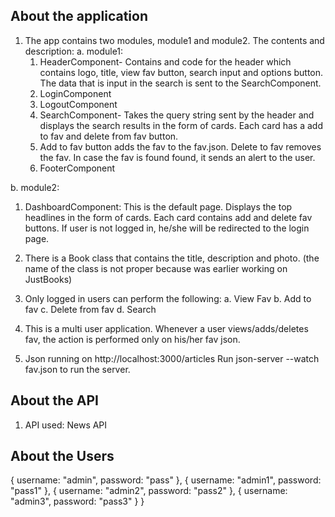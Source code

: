 ## About the application

1. The app contains two modules, module1 and module2. The contents and description:
a. module1:
   1. HeaderComponent- Contains and code for the header which contains logo, title, view fav button, search input and options button. 
   The data that is input in the search is sent to the SearchComponent.
   2. LoginComponent
   3. LogoutComponent
   4. SearchComponent- Takes the query string sent by the header and displays the search results in the form of cards. Each card has a add to fav and delete from fav button.
   5. Add to fav button adds the fav to the fav.json.
   Delete to fav removes the fav. In case the fav is found found, it sends an alert to the user.
   6. FooterComponent

b. module2:
   1. DashboardComponent: This is the default page. Displays the top headlines in the form of cards. Each card contains add and delete fav buttons. If user is not logged in, he/she will be redirected to the login page.

2. There is a Book class that contains the title, description and photo. (the name of the class is not proper because was earlier working on JustBooks)
3. Only logged in users can perform the following:
   a. View Fav
   b. Add to fav
   c. Delete from fav
   d. Search
4. This is a multi user application. Whenever a user views/adds/deletes fav, the action is performed only on his/her fav json.
5. Json running on http://localhost:3000/articles
   Run json-server --watch fav.json to run the server.

## About the API
1. API used: News API

## About the Users
{
        username: "admin",
        password: "pass"
      },
      {
        username: "admin1",
        password: "pass1"
      },
      {
        username: "admin2",
        password: "pass2"
      },
      {
        username: "admin3",
        password: "pass3"
      }
}
